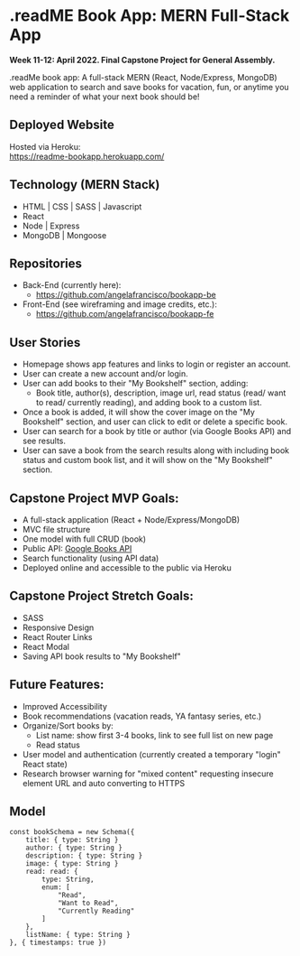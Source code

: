 # .readME Book App: MERN Full-Stack App

**Week 11-12: April 2022. Final Capstone Project for General Assembly.**

.readMe book app: A full-stack MERN (React, Node/Express, MongoDB) web application to search and save books for vacation, fun, or anytime you need a reminder of what your next book should be!

## Deployed Website

Hosted via Heroku:\
https://readme-bookapp.herokuapp.com/


## Technology (MERN Stack)

- HTML | CSS | SASS | Javascript
- React
- Node | Express
- MongoDB | Mongoose


## Repositories

- Back-End (currently here): 
    - https://github.com/angelafrancisco/bookapp-be
- Front-End (see wireframing and image credits, etc.): 
    - https://github.com/angelafrancisco/bookapp-fe


## User Stories

- Homepage shows app features and links to login or register an account.
- User can create a new account and/or login.
- User can add books to their "My Bookshelf" section, adding:
    - Book title, author(s), description, image url, read status (read/ want to read/ currently reading), and adding book to a custom list.
- Once a book is added, it will show the cover image on the "My Bookshelf" section, and user can click to edit or delete a specific book.
- User can search for a book by title or author (via Google Books API) and see results.
- User can save a book from the search results along with including book status and custom book list, and it will show on the "My Bookshelf" section.


## Capstone Project MVP Goals:

- A full-stack application (React + Node/Express/MongoDB)
- MVC file structure
- One model with full CRUD (book)
- Public API: [Google Books API](https://developers.google.com/books)
- Search functionality (using API data)
- Deployed online and accessible to the public via Heroku


## Capstone Project Stretch Goals:

- SASS
- Responsive Design
- React Router Links
- React Modal
- Saving API book results to "My Bookshelf"


## Future Features:

- Improved Accessibility
- Book recommendations (vacation reads, YA fantasy series, etc.)
- Organize/Sort books by:
    - List name: show first 3-4 books, link to see full list on new page
    - Read status
- User model and authentication (currently created a temporary "login" React state)
- Research browser warning for "mixed content" requesting insecure element URL and auto converting to HTTPS


## Model

``` 
const bookSchema = new Schema({
    title: { type: String }
    author: { type: String }
    description: { type: String }
    image: { type: String }
    read: read: { 
        type: String,
        enum: [
            "Read",
            "Want to Read",
            "Currently Reading"
        ]
    },
    listName: { type: String }
}, { timestamps: true })
```
